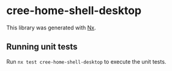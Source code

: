 # cree-home-shell-desktop

This library was generated with [Nx](https://nx.dev).

## Running unit tests

Run `nx test cree-home-shell-desktop` to execute the unit tests.
